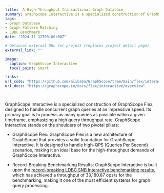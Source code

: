 ```yaml
---
title:  A High-Throughput Transactional Graph Database
summary: GraphScope Interactive is a specialized construction of GraphScope Flex, designed to handle concurrent graph queries at an impressive speed. Its primary goal is to process as many queries as possible within a given timeframe, emphasizing a high query throughput rate.
tags:
- Graph Database
- Graph Pattern Matching
- LDBC Benchmark
date: "2024-11-12T00:00:00Z"

# Optional external URL for project (replaces project detail page).
external_link: ""

image:
  caption: GraphScope Interactive
  focal_point: Smart

links: 
url_code: "https://github.com/alibaba/GraphScope/tree/main/flex/interactive"
url_docs: "https://graphscope.io/docs/flex/interactive/overview"

---
```


GraphScope Interactive is a specialized construction of GraphScope Flex, designed to handle concurrent graph queries at an impressive speed. Its primary goal is to process as many queries as possible within a given timeframe, emphasizing a high query throughput rate. GraphScope Interactive stands on the shoulders of two pivotal pillars:

- GraphScope Flex: GraphScope Flex is a new architecture of GraphScope that provides a solid foundation for GraphScope Interactive. It is designed to handle high-QPS (Queries Per Second) scenarios, making it an ideal base for the high-throughput demands of GraphScope Interactive.

- Record-Breaking Benchmarking Results: GraphScope Interactive is built upon the [record-breaking LDBC SNB Interactive benchmarking results](https://ldbcouncil.org/benchmarks/snb-interactive/), which has achieved a throughput of 33,180.87 ops/s for the benchmarking, making it one of the most efficient systems for graph query processing.
